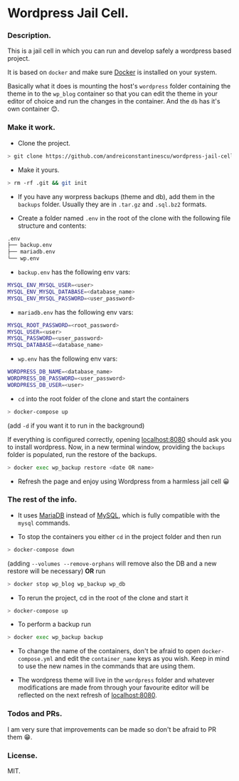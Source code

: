 # Wordpress Jail Cell.

### Description.
This is a jail cell in which you can run and develop safely a wordpress based project.

It is based on `docker` and make sure [Docker](https://www.docker.com/) is installed on your system.

Basically what it does is mounting the host's `wordpress` folder containing the theme in to the `wp_blog` container so that you can edit the theme in your editor of choice and run the changes in the container.
And the `db` has it's own container 😊.

### Make it work.

- Clone the project.
```sh
> git clone https://github.com/andreiconstantinescu/wordpress-jail-cell
```

- Make it yours.
```sh
> rm -rf .git && git init
```

- If you have any worpress backups (theme and db), add them in the `backups` folder.
Usually they are in `.tar.gz` and `.sql.bz2` formats.

- Create a folder named `.env` in the root of the clone with the following file structure and contents:
```sh
.env
├── backup.env
├── mariadb.env
└── wp.env
```
  - `backup.env` has the following env vars:
```sh
MYSQL_ENV_MYSQL_USER=<user>
MYSQL_ENV_MYSQL_DATABASE=<database_name>
MYSQL_ENV_MYSQL_PASSWORD=<user_password>
```
  - `mariadb.env` has the following env vars:
```sh
MYSQL_ROOT_PASSWORD=<root_password>
MYSQL_USER=<user>
MYSQL_PASSWORD=<user_password>
MYSQL_DATABASE=<database_name>
```
  - `wp.env` has the following env vars:
```sh
WORDPRESS_DB_NAME=<database_name>
WORDPRESS_DB_PASSWORD=<user_password>
WORDPRESS_DB_USER=<user>
```

- `cd` into the root folder of the clone and start the containers
```sh
> docker-compose up
```
(add `-d` if you want it to run in the background)

If everything is configured correctly, opening [localhost:8080](http://localhost:8080) should ask you to install wordpress. Now, in a new terminal window, providing the `backups` folder is populated, run the restore of the backups.

```sh
> docker exec wp_backup restore <date OR name>
```

- Refresh the page and enjoy using Wordpress from a harmless jail cell 😀

### The rest of the info.
- It uses [MariaDB](https://mariadb.com/) instead of [MySQL](https://www.mysql.com/), which is fully compatible with the `mysql` commands.

- To stop the containers you either `cd` in the project folder and then run
```sh
> docker-compose down
```
(adding `--volumes --remove-orphans` will remove also the DB and a new restore will be necessary)
**OR** run
```sh
> docker stop wp_blog wp_backup wp_db
```

- To rerun the project, cd in the root of the clone and start it
```sh
> docker-compose up
```

- To perform a backup run
```sh
> docker exec wp_backup backup
```

- To change the name of the containers, don't be afraid to open `docker-compose.yml` and edit the `container_name` keys as you wish. Keep in mind to use the new names in the commands that are using them.

- The wordpress theme will live in the `wordpress` folder and whatever modifications are made from through your favourite editor will be reflected on the next refresh of [localhost:8080](http://localhost:8080).

### Todos and PRs.
I am very sure that improvements can be made so don't be afraid to PR them 😁.

### License.
MIT.
